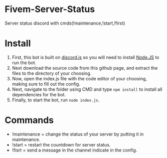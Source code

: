 # Fivem-Server-Status
Server status discord with cmds(!maintenance,!start,!first)

# Install

1. First, this bot is built on [discord.js](https://discord.js.org) so you will need to install [Node.JS](https://nodejs.org) to run the bot.
2. Next download the source code from this github page, and extract the files to the directory of your choosing.
3. Now, open the index.js file with the code editor of your choosing, making sure to fill out the config.
4. Next, navigate to the folder using CMD and type `npm install` to install all dependencies for the bot.
5. Finally, to start the bot, run `node index.js`.

# Commands

* !maintenance = change the status of your server by putting it in maintenance.
* !start = restart the countdown for server status.
* !fisrt = send a message in the channel indicate in the config.
